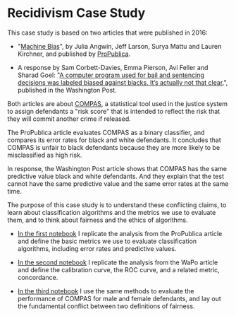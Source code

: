# Recidivism Case Study

This case study is based on two articles that were published in 2016:

* "[Machine Bias](https://www.propublica.org/article/machine-bias-risk-assessments-in-criminal-sentencing)", by Julia Angwin, Jeff Larson, Surya Mattu and Lauren Kirchner, and published by [ProPublica](https://www.propublica.org).

* A response by Sam Corbett-Davies, Emma Pierson, Avi Feller and Sharad Goel: "[A computer program used for bail and sentencing decisions was labeled biased against blacks. It’s actually not that clear.](https://www.washingtonpost.com/news/monkey-cage/wp/2016/10/17/can-an-algorithm-be-racist-our-analysis-is-more-cautious-than-propublicas/)", published in the Washington Post.

Both articles are about [COMPAS](https://en.wikipedia.org/wiki/COMPAS_(software)), a statistical tool used in the justice system to assign defendants a "risk score" that is intended to reflect the risk that they will commit another crime if released.

The ProPublica article evaluates COMPAS as a binary classifier, and compares its error rates for black and white defendants.  It concludes that COMPAS is unfair to black defendants because they are more likely to be misclassified as high risk.

In response, the Washington Post article shows that COMPAS has the same predictive value black and white defendants.  And they explain that the test cannot have the same predictive value and the same error rates at the same time.

The purpose of this case study is to understand these conflicting claims, to learn about classification algorithms and the metrics we use to evaluate them, and to think about fairness and the ethics of algorithms.

* [In the first notebook](https://colab.research.google.com/github/AllenDowney/RecidivismCaseStudy/blob/master/01_classification.ipynb) I replicate the analysis from the ProPublica article and define the basic metrics we use to evaluate classification algorithms, including error rates and predictive values.

* [In the second notebook](https://colab.research.google.com/github/AllenDowney/RecidivismCaseStudy/blob/master/02_calibration.ipynb) I replicate the analysis from the WaPo article and define the calibration curve, the ROC curve, and a related metric, concordance. 

* [In the third notebook](https://colab.research.google.com/github/AllenDowney/RecidivismCaseStudy/blob/master/03_fairness.ipynb) I use the same methods to evaluate the performance of COMPAS for male and female defendants, and lay out the fundamental conflict between two definitions of fairness.



